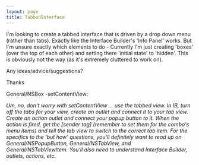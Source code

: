 ```yaml
---
layout: page
title: TabbedInterface
---
```




I'm looking to create a tabbed interface that is driven by a drop down menu (rather than tabs).  Exactly like the Interface Builder's 'Info Panel' works.  But I'm unsure exactly which elements to do - Currently I'm just creating 'boxes' (over the top of each other) and setting there 'initial state' to 'hidden'.  This is obviously not the way (as it's extremely cluttered to work on).

Any ideas/advice/suggestions?

Thanks

General/NSBox -setContentView:

*Um, no, don't worry with setContentView ... use the tabbed view. In IB, turn off the tabs for your view, create an outlet and connect it to your tab view. Create an action outlet and connect your popup button to it. When the action is fired, get the [sender tag] (remember to set them for the combo's menu items) and tell the tab view to switch to the correct tab item. For the specifics to the 'but how' questions, you'll definitely want to read up on General/NSPopupButton, General/NSTabView, and General/NSTabViewItem. You'll also need to understand Interface Builder, outlets, actions, etc.*
